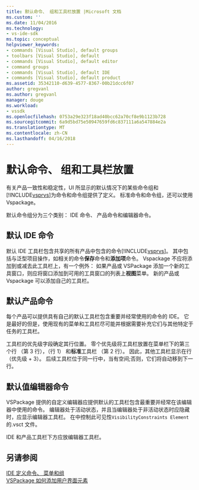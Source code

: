```yaml
---
title: 默认命令、 组和工具栏放置 |Microsoft 文档
ms.custom: ''
ms.date: 11/04/2016
ms.technology:
- vs-ide-sdk
ms.topic: conceptual
helpviewer_keywords:
- commands [Visual Studio], default groups
- toolbars [Visual Studio], default
- commands [Visual Studio], default editor
- command groups
- commands [Visual Studio], default IDE
- commands [Visual Studio], default product
ms.assetid: 35342110-d639-4577-8367-00b21dcc6f07
author: gregvanl
ms.author: gregvanl
manager: douge
ms.workload:
- vssdk
ms.openlocfilehash: 0753a29e323f18ad40bcc62a70cf8e9b1123b728
ms.sourcegitcommit: 6a9d5bd75e50947659fd6c837111a6a547884e2a
ms.translationtype: MT
ms.contentlocale: zh-CN
ms.lasthandoff: 04/16/2018
---
```

# <a name="default-command-group-and-toolbar-placement"></a>默认命令、 组和工具栏放置
有关产品一致性和稳定性，UI 所显示的默认情况下的某些命令组和[!INCLUDE[vsprvs](../../code-quality/includes/vsprvs_md.md)]为命令和命令组提供了定义。 标准命令和命令组，还可以使用 Vspackage。  
  
 默认命令组分为三个类别： IDE 命令、 产品命令和编辑器命令。  
  
## <a name="default-ide-commands"></a>默认 IDE 命令  
 默认 IDE 工具栏包含共享的所有产品中包含的命令[!INCLUDE[vsprvs](../../code-quality/includes/vsprvs_md.md)]。 其中包括与泛型项目操作，如相关的命令**保存**命令和**添加项**命令。 Vspackage 不应将添加到或减去此工具栏上，有一个例外： 如果产品或 VSPackage 添加一个新的工具窗口，则应将窗口添加到可用的工具窗口的列表上**视图**菜单。 新的产品或 Vspackage 可以添加自己的工具栏。  
  
## <a name="default-product-commands"></a>默认产品命令  
 每个产品可以提供具有自己的默认工具栏包含重要并经常使用的命令的 IDE。 它是最好的但是，使用现有的菜单和工具栏尽可能并根据需要补充它们与其他特定于任务的工具栏。  
  
 工具栏的优先级字段确定其行位置。 零个优先级将工具栏放置在菜单栏下的第三个行 （第 3 行），（行 1） 和**标准**工具栏 （第 2 行）。 因此，其他工具栏显示在行 （优先级 + 3）。 后续工具栏位于同一行中，当有空间;否则，它们将自动移到下一行。  
  
## <a name="default-editor-commands"></a>默认值编辑器命令  
 VSPackage 提供的自定义编辑器应提供默认的工具栏包含最重要并经常在该编辑器中使用的命令。 编辑器处于活动状态，并且当编辑器处于非活动状态时应隐藏时，应显示编辑器工具栏。 在中控制此可见性`VisibilityConstraints Element`的.vsct 文件。  
  
 IDE 和产品工具栏下方应放编辑器工具栏。  
  
## <a name="see-also"></a>另请参阅  
 [IDE 定义命令、 菜单和组](../../extensibility/internals/ide-defined-commands-menus-and-groups.md)   
 [VSPackage 如何添加用户界面元素](../../extensibility/internals/how-vspackages-add-user-interface-elements.md)